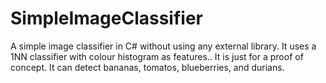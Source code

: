 # SimpleImageClassifier
A simple image classifier in C# without using any external library. It uses a 1NN classifier with colour histogram as features.. It is just for a proof of concept. It can detect bananas, tomatos, blueberries, and durians.
